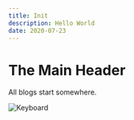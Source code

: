 ```yaml
---
title: Init
description: Hello World
date: 2020-07-23
---
```


# The Main Header

All blogs start somewhere.

![Keyboard](/images/posts/keeb.jpg)
